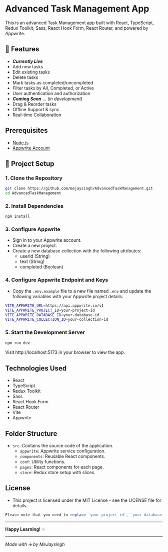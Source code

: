# Advanced Task Management App

This is an advanced Task Management app built with React, TypeScript, Redux Toolkit, Sass, React Hook Form, React Router, and powered by Appwrite.

## 🌟 Features

- ***Currently Live***
- Add new tasks
- Edit existing tasks
- Delete tasks
- Mark tasks as completed/uncompleted
- Filter tasks by All, Completed, or Active
- User authentication and authorization
- ***Coming Soon***
... _(in development)_
- Drag & Reorder tasks
- Offline Support & sync
- Real-time Collaboration

## Prerequisites

- [Node.js](https://nodejs.org/)
- [Appwrite Account](https://appwrite.io/)

## 🚀 Project Setup

### 1. Clone the Repository

```bash
git clone https://github.com/mejaysingh/AdvancedTaskManagement.git
cd AdvancedTaskManagement
```

### 2. Install Dependencies

```bash
npm install
```

### 3. Configure Appwrite

- Sign in to your Appwrite account.
- Create a new project.
- Create a new database collection with the following attributes:
  - userId (String)
  - text (String)
  - completed (Boolean)

### 4. Configure Appwrite Endpoint and Keys

- Copy the `.env.example` file to a new file named `.env` and update the following variables with your Appwrite project details:

```bash
VITE_APPWRITE_URL=https://api.appwrite.io/v1
VITE_APPWRITE_PROJECT_ID=your-project-id
VITE_APPWRITE_DATABASE_ID=your-database-id
VITE_APPWRITE_COLLECTION_ID=your-collection-id
```

### 5. Start the Development Server

```bash
npm run dev
```
Visit http://localhost:5173 in your browser to view the app.

## Technologies Used

- React
- TypeScript
- Redux Toolkit
- Sass
- React Hook Form
- React Router
- Vite
- Appwrite

## Folder Structure

- `src`: Contains the source code of the application.
  - `appwrite`: Appwrite service configuration.
  - `components`: Reusable React components.
  - `conf`: Utility functions.
  - `pages`: React components for each page.
  - `store`: Redux store setup with slices.

## License

- This project is licensed under the MIT License - see the LICENSE file for details.

```javascript
Please note that you need to replace `your-project-id`, `your-database-id`, and `your-collection-id` with the actual values from your Appwrite project configuration. Adjust the file structure and other details based on your specific project needs.
```

---

**Happy Learning!** ✨

---

_Made with ☕️ by MeJaysingh_